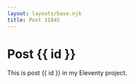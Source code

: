 ```yaml
---
layout: layouts/base.njk
title: Post 11845
---
```


# Post {{ id }}

This is post {{ id }} in my Eleventy project.
